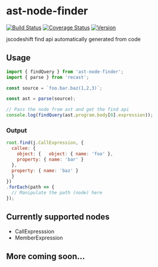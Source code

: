 # ast-node-finder
[![Build Status](https://img.shields.io/endpoint.svg?url=https%3A%2F%2Factions-badge.atrox.dev%2Frajasegar%2Fast-node-finder%2Fbadge&style=flat&label=build)](https://actions-badge.atrox.dev/rajasegar/ast-node-finder/goto)
[![Coverage Status](https://coveralls.io/repos/github/rajasegar/ast-node-finder/badge.svg?branch=master)](https://coveralls.io/github/rajasegar/ast-node-finder?branch=master)
[![Version](https://img.shields.io/npm/v/ast-node-finder.svg)](https://npmjs.org/package/ast-node-finder)

jscodeshift find api automatically generated from code

## Usage
```js
import { findQuery } from 'ast-node-finder';
import { parse } from 'recast';

const source = `foo.bar.baz(1,2,3)`;

const ast = parse(source);

// Pass the node from ast and get the find api
console.log(findQuery(ast.program.body[0].expression));
```

### Output

```js
root.find(j.CallExpression, {
  callee: {
    object: {   object: { name: 'foo' },
    property: { name: 'bar' }
  },
  property: { name: 'baz' }
  }
})
.forEach(path => {
  // Manipulate the path (node) here
});
```

## Currently supported nodes
- CallExpresssion
- MemberExpression

## More coming soon...
